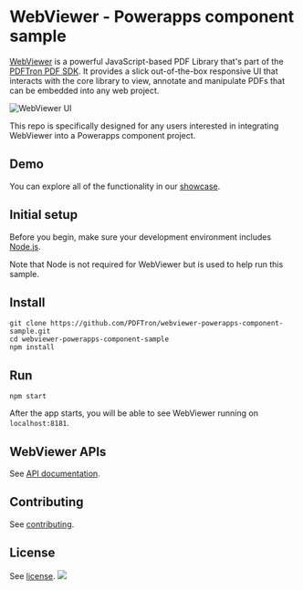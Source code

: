 # WebViewer - Powerapps component sample

[WebViewer](https://www.pdftron.com/documentation/web/) is a powerful JavaScript-based PDF Library that's part of the [PDFTron PDF SDK](https://www.pdftron.com). It provides a slick out-of-the-box responsive UI that interacts with the core library to view, annotate and manipulate PDFs that can be embedded into any web project.

![WebViewer UI](https://www.pdftron.com/downloads/pl/webviewer-ui.png)

This repo is specifically designed for any users interested in integrating WebViewer into a Powerapps component project. 

## Demo

You can explore all of the functionality in our [showcase](https://www.pdftron.com/webviewer/demo/).

## Initial setup

Before you begin, make sure your development environment includes [Node.js](https://nodejs.org/en/).

Note that Node is not required for WebViewer but is used to help run this sample.

## Install

```
git clone https://github.com/PDFTron/webviewer-powerapps-component-sample.git
cd webviewer-powerapps-component-sample
npm install
```

## Run

```
npm start
```

After the app starts, you will be able to see WebViewer running on `localhost:8181`.

## WebViewer APIs

See [API documentation](https://www.pdftron.com/documentation/web/guides/ui/apis).

## Contributing

See [contributing](./CONTRIBUTING.md).

## License

See [license](./LICENSE).
![](https://onepixel.pdftron.com/webviewer-powerapps-component-sample)
